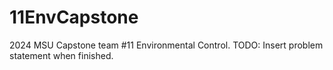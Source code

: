 # 11EnvCapstone
2024 MSU Capstone team #11 Environmental Control. TODO: Insert problem statement when finished. 
